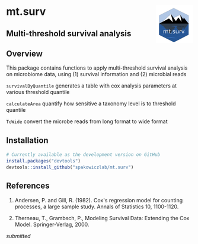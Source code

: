 # mt.surv <img src="man/figures/mt.surv_logo.png" align="right" width="100" />

## Multi-threshold survival analysis                    


## Overview

This package contains functions to apply multi-threshold survival analysis on microbiome data, using (1) survival information and (2) microbial reads

`survivalByQuantile` generates a table with cox analysis parameters at various threshold quantile

`calculateArea` quantify how sensitive a taxonomy level is to threshold quantile

`ToWide` convert the microbe reads from long format to wide format


## Installation

``` r
# Currently available as the development version on GitHub
install.packages("devtools")
devtools::install_github("spakowiczlab/mt.surv")
```

## References

1. Andersen, P. and Gill, R. (1982). Cox's regression model for counting processes, a large sample study. Annals of Statistics 10, 1100-1120.

2. Therneau, T., Grambsch, P., Modeling Survival Data: Extending the Cox Model. Springer-Verlag, 2000.

_submitted_
